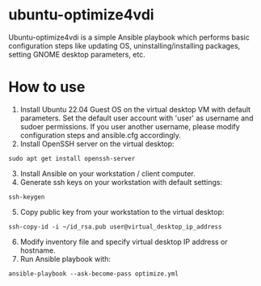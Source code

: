 # ubuntu-optimize4vdi
Ubuntu-optimize4vdi is a simple Ansible playbook which performs basic configuration steps like updating OS, uninstalling/installing packages, setting GNOME desktop parameters, etc.

How to use
==========
1. Install Ubuntu 22.04 Guest OS on the virtual desktop VM with default parameters. Set the default user account with 'user' as username and sudoer permissions. If you user another username, please modify configuration steps and ansible.cfg accordingly.
2. Install OpenSSH server on the virtual desktop:
```
sudo apt get install openssh-server
```
3. Install Ansible on your workstation / client computer.
4. Generate ssh keys on your workstation with default settings:
```
ssh-keygen
```
5. Copy public key from your workstation to the virtual desktop:
```
ssh-copy-id -i ~/id_rsa.pub user@virtual_desktop_ip_address
```
6. Modify inventory file and specify virtual desktop IP address or hostname.
7. Run Ansible playbook with:
```
ansible-playbook --ask-become-pass optimize.yml
```
